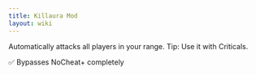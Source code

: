```yaml
---
title: Killaura Mod
layout: wiki
---
```

Automatically attacks all players in your range.
Tip: Use it with Criticals.

:white_check_mark: Bypasses NoCheat+ completely
